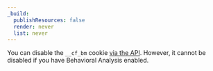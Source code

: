 ```yaml
---
_build:
  publishResources: false
  render: never
  list: never
---
```


You can disable the `__cf_bm` cookie [via the API](/api/operations/bot-management-for-a-zone-update-config). However, it cannot be disabled if you have Behavioral Analysis enabled.